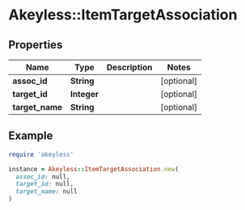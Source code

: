 # Akeyless::ItemTargetAssociation

## Properties

| Name | Type | Description | Notes |
| ---- | ---- | ----------- | ----- |
| **assoc_id** | **String** |  | [optional] |
| **target_id** | **Integer** |  | [optional] |
| **target_name** | **String** |  | [optional] |

## Example

```ruby
require 'akeyless'

instance = Akeyless::ItemTargetAssociation.new(
  assoc_id: null,
  target_id: null,
  target_name: null
)
```

